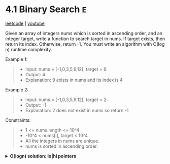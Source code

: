 # 4.1 Binary Search `E`

[leetcode](https://leetcode.com/problems/binary-search/) |
[youtube](https://www.youtube.com/watch?v=s4DPM8ct1pI)

Given an array of integers nums which is sorted in ascending order, and an integer target,
write a function to search target in nums. If target exists, then return its index. Otherwise, return -1.
You must write an algorithm with O(log n) runtime complexity.

Example 1:
> - Input: nums = [-1,0,3,5,9,12], target = 9
> - Output: 4
> - Explanation: 9 exists in nums and its index is 4

Example 2:
> - Input: nums = [-1,0,3,5,9,12], target = 2
> - Output: -1
> - Explanation: 2 does not exist in nums so return -1

Constraints:
> - 1 <= nums.length <= 10^4
> - -10^4 < nums[i], target < 10^4
> - All the integers in nums are unique.
> - nums is sorted in ascending order.

<details>
	<summary><b>O(logn) solution: lo|hi pointers</b></summary>

- init lo and hi pointers
- loop in nums while lo is less or equal to hi
	- set mid as lo + (hi - lo) / 2
	- if nums at mid is target return mid
	- else if nums at mid is less than target
		- set lo to mid+1
	- else set hi to mid - 1
- return -1

```go
func Search(nums []int, target int) int {
	lo := 0
	hi := len(nums) - 1

	for lo <= hi {
		mid := lo + (hi-lo)/2

		if nums[mid] == target {
			return mid
		} else if nums[mid] < target {
			lo = mid + 1
		} else {
			hi = mid - 1
		}
	}

	return -1
}
```
</details>
